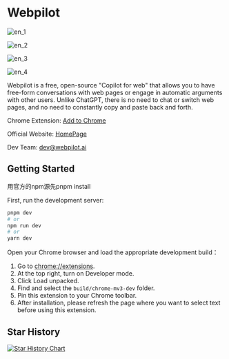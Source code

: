 # Webpilot

![en_1](https://github.com/webpilot-ai/Webpilot/assets/6043666/03248355-bf09-4477-ba79-33fc0dba799c)

![en_2](https://github.com/webpilot-ai/Webpilot/assets/6043666/2b15641a-6060-4e52-8962-a4bc2e5983b8)

![en_3](https://github.com/webpilot-ai/Webpilot/assets/6043666/29d43c63-c295-473a-a857-6960971f86e8)

![en_4](https://github.com/webpilot-ai/Webpilot/assets/6043666/d1df490c-f7f5-4d0d-895f-8dcbdba59955)

Webpilot is a free, open-source "Copilot for web" that allows you to have free-form conversations with web pages or engage in automatic arguments with other users. Unlike ChatGPT, there is no need to chat or switch web pages, and no need to constantly copy and paste back and forth. 

Chrome Extension: [Add to Chrome](https://chrome.google.com/webstore/detail/Webpilot/biaggnjibplcfekllonekbonhfgchopo?utm_source=link&amp;utm_medium=git&amp)

Official Website: [HomePage](https://www.Webpilot.ai/)

Dev Team: dev@webpilot.ai


## Getting Started

用官方的npm源先pnpm install

First, run the development server:

```bash
pnpm dev
# or
npm run dev
# or
yarn dev
```

Open your Chrome browser and load the appropriate development build：

1. Go to [chrome://extensions](chrome://extensions).
2. At the top right, turn on Developer mode.
3. Click Load unpacked.
4. Find and select the `build/chrome-mv3-dev` folder.
5. Pin this extension to your Chrome toolbar.
6. After installation, please refresh the page where you want to select text before using this extension.


## Star History

[![Star History Chart](https://api.star-history.com/svg?repos=webpilot-ai/Webpilot&type=Date)](https://star-history.com/#webpilot-ai/Webpilot&Date)
